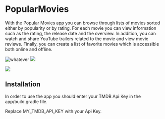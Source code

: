 # PopularMovies

With the Popular Movies app you can browse through lists of movies sorted either by popularity or by rating. For each movie you can view information such as the rating, the release date and the overview. In addition, you can watch and share YouTube trailers related to the movie and view movie reviews. Finally, you can create a list of favorite movies which is accessible both online and offline.

<img src="https://drive.google.com/open?id=1WPHaLyW16si8l5EUBxhKDDnJYVUjFj1U" alt="whatever">

<img src="https://static01.bbi.io/2Wt9Tk.gif"/>



![]("https://drive.google.com/open?id=1WPHaLyW16si8l5EUBxhKDDnJYVUjFj1U")

## Installation

In order to use the app you should enter your TMDB Api Key in the app/build.gradle file.

Replace MY_TMDB_API_KEY with your Api Key.
